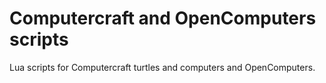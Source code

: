 # Computercraft and OpenComputers scripts
Lua scripts for Computercraft turtles and computers and OpenComputers.
